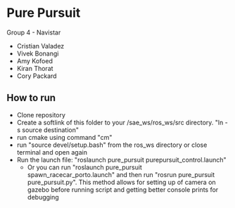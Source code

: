 # Pure Pursuit #
Group 4 - Navistar

* Cristian Valadez
* Vivek Bonangi
* Amy Kofoed
* Kiran Thorat
* Cory Packard

## How to run ##

* Clone repository
* Create a softlink of this folder to your /sae_ws/ros_ws/src directory. "ln -s source destination"
* run cmake using command "cm"
* run "source devel/setup.bash" from the ros_ws directory or close terminal and open again
* Run the launch file: "roslaunch pure_pursuit purepursuit_control.launch"
    * Or you can run "roslaunch pure_pursuit spawn_racecar_porto.launch" and then run "rosrun pure_pursuit pure_pursuit.py". This method allows for setting up of camera on gazebo before running script and getting better console prints for debugging
